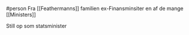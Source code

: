 #person 
Fra [[Feathermanns]] familien
ex-Finansminsiter
en af de mange [[Ministers]]

Still op som statsminister